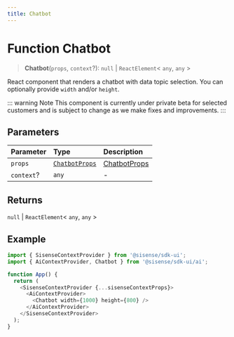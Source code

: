 ```yaml
---
title: Chatbot
---
```


# Function Chatbot <Badge type="beta" text="Beta" />

> **Chatbot**(`props`, `context`?): `null` \| `ReactElement`\< `any`, `any` \>

React component that renders a chatbot with data topic selection. You can optionally provide `width` and/or `height`.

::: warning Note
This component is currently under private beta for selected customers and is subject to change as we make fixes and improvements.
:::

## Parameters

| Parameter | Type | Description |
| :------ | :------ | :------ |
| `props` | [`ChatbotProps`](../type-aliases/type-alias.ChatbotProps.md) | [ChatbotProps](../type-aliases/type-alias.ChatbotProps.md) |
| `context`? | `any` | - |

## Returns

`null` \| `ReactElement`\< `any`, `any` \>

## Example

```ts
import { SisenseContextProvider } from '@sisense/sdk-ui';
import { AiContextProvider, Chatbot } from '@sisense/sdk-ui/ai';

function App() {
  return (
    <SisenseContextProvider {...sisenseContextProps}>
      <AiContextProvider>
        <Chatbot width={1000} height={800} />
      </AiContextProvider>
    </SisenseContextProvider>
  );
}
```
